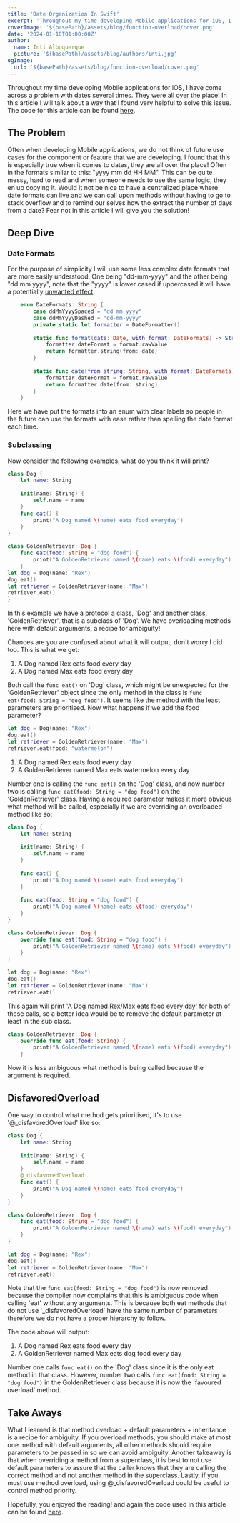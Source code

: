 ```yaml
---
title: 'Date Organization In Swift'
excerpt: 'Throughout my time developing Mobile applications for iOS, I have come across a problem with dates several times. They were all over the place! In this article I will talk about a way that I found very helpful to solve this issue.'
coverImage: '${basePath}/assets/blog/function-overload/cover.png'
date: '2024-01-10T01:00:00Z'
author:
  name: Inti Albuquerque
  picture: '${basePath}/assets/blog/authors/inti.jpg'
ogImage:
  url: '${basePath}/assets/blog/function-overload/cover.png'
---
```


Throughout my time developing Mobile applications for iOS, I have come across a problem with dates several times. They were all over the place! In this article I will talk about a way that I found very helpful to solve this issue. The code for this article can be found [here](https://github.com/intiMRA/DateHelper).

## The Problem

Often when developing Mobile applications, we do not think of future use cases for the component or feature that we are developing. I found that this is especially true when it comes to dates, they are all over the place! Often in the formats similar to this: "yyyy mm dd HH MM". This can be quite messy, hard to read and when someone needs to use the same logic, they en up copying it. Would it not be nice to have a centralized place where date formats can live and we can call upon methods without having to go to stack overflow and to remind our selves how tho extract the number of days from a date? Fear not in this article I will give you the solution!

## Deep Dive

### Date Formats

For the purpose of simplicity I will use some less complex date formats that are more easily understood. One being "dd-mm-yyyy" and the other being "dd mm yyyy", note that the "yyyy" is lower cased if uppercased it will have a potentially [unwanted effect](https://stackoverflow.com/questions/15133549/difference-between-yyyy-and-yyyy-in-nsdateformatter#:~:text=yyyy%20specifies%20the%20calendar%20year,should%20use%20the%20calendar%20year). 

``` swift
    enum DateFormats: String {
        case ddMmYyyySpaced = "dd mm yyyy"
        case ddMmYyyyDashed = "dd-mm-yyyy"
        private static let formatter = DateFormatter()
        
        static func format(date: Date, with format: DateFormats) -> String {
            formatter.dateFormat = format.rawValue
            return formatter.string(from: date)
        }
        
        static func date(from string: String, with format: DateFormats) -> Date? {
            formatter.dateFormat = format.rawValue
            return formatter.date(from: string)
        }
    }
```

Here we have put the formats into an enum with clear labels so people in the future can use the formats with ease rather than spelling the date format each time.

### Subclassing

Now consider the following examples, what do you think it will print?

```swift
class Dog {
    let name: String
    
    init(name: String) {
        self.name = name
    }
    func eat() {
        print("A Dog named \(name) eats food everyday")
    }
}

class GoldenRetriever: Dog {
    func eat(food: String = "dog food") {
        print("A GoldenRetriever named \(name) eats \(food) everyday")
    }
let dog = Dog(name: "Rex")
dog.eat()
let retriever = GoldenRetriever(name: "Max")
retriever.eat()
}
```

In this example we have a protocol a class, 'Dog' and another class, 'GoldenRetriever', that is a subclass of 'Dog'. We have overloading methods here with default arguments, a recipe for ambiguity!

Chances are you are confused about what it will output, don't worry I did too. This is what we get:

1. A Dog named Rex eats food every day
2. A Dog named Max eats food every day

Both call the ```func eat()``` on 'Dog' class, which might be unexpected for the 'GoldenRetriever' object since the only method in the class is ```func eat(food: String = "dog food")```. It seems like the method with the least parameters are prioritised. Now what happens if we add the food parameter?

```swift
let dog = Dog(name: "Rex")
dog.eat()
let retriever = GoldenRetriever(name: "Max")
retriever.eat(food: "watermelon")
```

1. A Dog named Rex eats food every day
2. A GoldenRetriever named Max eats watermelon every day

Number one is calling the ```func eat()``` on the 'Dog' class, and now number two is calling ```func eat(food: String = "dog food")``` on the 'GoldenRetriever' class. Having a required parameter makes it more obvious what method will be called, especially if we are overriding an overloaded method like so:

```swift
class Dog {
    let name: String
    
    init(name: String) {
        self.name = name
    }
    
    func eat() {
        print("A Dog named \(name) eats food everyday")
    }
    
    func eat(food: String = "dog food") {
        print("A Dog named \(name) eats \(food) everyday")
    }
}

class GoldenRetriever: Dog {
    override func eat(food: String = "dog food") {
        print("A GoldenRetriever named \(name) eats \(food) everyday")
    }
}

let dog = Dog(name: "Rex")
dog.eat()
let retriever = GoldenRetriever(name: "Max")
retriever.eat()
```

This again will print 'A Dog named Rex/Max eats food every day' for both of these calls, so a better idea would be to remove the default parameter at least in the sub class.

```swift
class GoldenRetriever: Dog {
    override func eat(food: String) {
        print("A GoldenRetriever named \(name) eats \(food) everyday")
    }
```

Now it is less ambiguous what method is being called because the argument is required.

## DisfavoredOverload

One way to control what method gets prioritised, it's to use '@_disfavoredOverload' like so:

```swift
class Dog {
    let name: String
    
    init(name: String) {
        self.name = name
    }
    @_disfavoredOverload
    func eat() {
        print("A Dog named \(name) eats food everyday")
    }
}

class GoldenRetriever: Dog {
    func eat(food: String = "dog food") {
        print("A GoldenRetriever named \(name) eats \(food) everyday")
    }
}

let dog = Dog(name: "Rex")
dog.eat()
let retriever = GoldenRetriever(name: "Max")
retriever.eat()
```

Note that the ```func eat(food: String = "dog food")``` is now removed because the compiler now complains that this is ambiguous code when calling 'eat' without any arguments. This is because both eat methods that do not use '_disfavoredOverload' have the same number of parameters therefore we do not have a proper hierarchy to follow.

The code above will output:

1. A Dog named Rex eats food every day
2. A GoldenRetriever named Max eats dog food every day

Number one calls ```func eat()``` on the 'Dog' class since it is the only eat method in that class. However, number two calls ```func eat(food: String = "dog food")``` in the GoldenRetriever class because it is now the 'favoured overload' method.

## Take Aways

What I learned is that method overload + default parameters + inheritance is a recipe for ambiguity. If you overload methods, you should make at most one method with default arguments, all other methods should require parameters to be passed in so we can avoid ambiguity. Another takeaway is that when overriding a method from a superclass, it is best to not use default parameters to assure that the caller knows that they are calling the correct method and not another method in the superclass. Lastly, if you must use method overload, using @_disfavoredOverload could be useful to control method priority.

Hopefully, you enjoyed the reading! and again the code used in this article can be found [here](https://github.com/intiMRA/Function-Overload-Swift/blob/main/Contents.swift).

